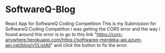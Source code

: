 # SoftwareQ-Blog
 React App for SoftwareQ Coding Competition
This is my Submission for SoftwareQ Coding Competiton
i was getting the CORS error and the way i found around this error is to go to this link "https://cors-anywhere.herokuapp.com/https://softwareq-merdeka-api.azure-api.net/blog/v1/ListAll"
and click the button to fix the error.
